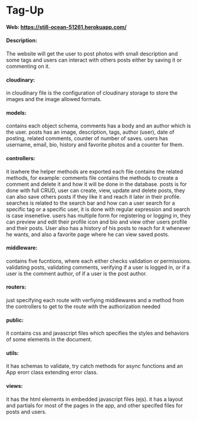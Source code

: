 # Tag-Up

#### Web: https://still-ocean-51261.herokuapp.com/

#### Description:
The website will get the user to post photos with small description and some tags
and users can interact with others posts either by saving it or commenting on it.

#### cloudinary: 
in cloudinary file is the configuration of cloudinary storage to store the images and the image allowed formats.

#### models:
contains each object schema, comments has a body and an author which is the user.
posts has an image, description, tags, author (user), date of posting, related comments, counter of number of saves.
users has username, email, bio, history and favorite photos and a counter for them.

#### controllers:
it iswhere the helper methods are exported each file contains the related methods, for example:
comments file contains the methods to create a comment and delete it and how it will be done in the database.
posts is for done with full CRUD, user can create, view, update and delete posts, they can also save others posts if they like it and reach it later in their profile.
searches is related to the search bar and how can a user search for a specific tag or a specific user, it is done with regular expression and search is case insenetive. 
users has multiple form for registering or logging in, they can preview and edit their profile icon and bio and view other users profile and their posts. 
User also has a history of his posts to reach for it whenever he wants, and also a favorite page where he can view saved posts.

#### middleware:
contains five fucntions, where each either checks validation or permissions.
validating posts, validating comments, verifying if a user is logged in, or if a user is the comment author, of if a user is the post author.

#### routers: 
just specifying each route with verfiying middlewares and a method from the controllers to get to the route with the authorization needed

#### public:
it contains css and javascript files which specifies the styles and behaviors of some elements in the document.

#### utils:
it has schemas to validate, try catch methods for async functions and an App erorr class extending error class.

#### views:
it has the html elements in embedded javascript files (ejs). it has a layout and partials for most of the pages in the app, and other specifed files for posts and users.


